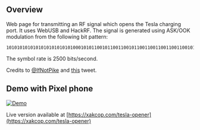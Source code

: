 ## Overview
Web page for transmitting an RF signal which opens the Tesla charging port. It uses WebUSB and HackRF. The signal is generated using ASK/OOK modulation from the following bit pattern:
```
101010101010101010101010100010101100101100110010110011001100110011001011010011010010110101001010110100110100110010101011010010110001010110010110011001011001100110011001100101101001101001011010100101011010011010011001010101101001011000101011001011001100101100110011001100110010110100110100101101010010101101001101001100101010110100101
```
The symbol rate is 2500 bits/second.

Credits to [@IfNotPike](https://twitter.com/IfNotPike) and [this](https://twitter.com/IfNotPike/status/1507818836568858631) tweet.

## Demo with Pixel phone
[![Demo](https://img.youtube.com/vi/aOc9NCexO44/0.jpg)](https://www.youtube.com/watch?v=aOc9NCexO44)


Live version available at [https://xakcop.com/tesla-opener](https://xakcop.com/tesla-opener)
